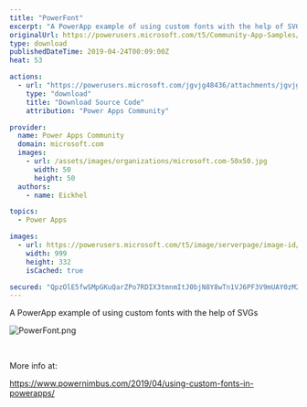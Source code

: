 ```yaml
---
title: "PowerFont"
excerpt: "A PowerApp example of using custom fonts with the help of SVGs More info at: https://www.powernimbus.com/2019/04/using-custom-fonts-in-powerapps/"
originalUrl: https://powerusers.microsoft.com/t5/Community-App-Samples/PowerFont/td-p/272163
type: download
publishedDateTime: 2019-04-24T00:09:00Z
heat: 53

actions:
  - url: "https://powerusers.microsoft.com/jgvjg48436/attachments/jgvjg48436/AppFeedbackGallery/173/2/PowerFont.msapp"
    type: "download"
    title: "Download Source Code"
    attribution: "Power Apps Community"

provider:
  name: Power Apps Community
  domain: microsoft.com
  images:
    - url: /assets/images/organizations/microsoft.com-50x50.jpg
      width: 50
      height: 50
  authors:
    - name: Eickhel

topics:
  - Power Apps

images:
  - url: https://powerusers.microsoft.com/t5/image/serverpage/image-id/180102iCD205EC4F2E81A49/image-size/large?v=1.0&px=999
    width: 999
    height: 332
    isCached: true

secured: "QpzOlE5fwSMpGKuQarZPo7RDIX3tmnmItJ0bjN8Y8wTn1VJ6PF3V9mUAY0zM2hkRNS/LqPkJ2NctVa+pp6qkAjBU6bshCjwxOhV0himLqlnX5KBDq8MA7du4AqHL1k/M9Hxj/gzLnNZOSZ+ED6H9xqXz3Nlw85ARmljOCI9PVmPUiHlG/Ma0buIz+9gU3Guiw0HLDk4Ce4ZXv9rz0n9kQOpQ402D0Xlq9jVZs1grOXSrPYe2jVmhKlnRLM/CCLcb1d4KAJXxQL1mGU4vRNRfARENo9V4H7nzh+Qn0gY0kLLA2UiAT2K1kN1wdg4d7ta1LuZAEptxqPCHdtZO30FEbtIUEefmELLIFxupfHHUxX9kanB8NqkSWUaB6tZyMPkT4Oje0UT/mCx9nGFniZHLl73sh6JoSQk59c9SevJnBlfX60+agvcBrd8Dl/AWO5Bj;2Olyn1eXJYz3jAac4sDlug=="
---
```

<p>A PowerApp example of using custom fonts with the help of SVGs</p>
<p><span class="lia-inline-image-display-wrapper lia-image-align-inline" image-alt="PowerFont.png" style="width: 999px;"><img src="https://powerusers.microsoft.com/t5/image/serverpage/image-id/62248iA6573B46FDEE4CFA/image-size/large?v=1.0&amp;px=999" title="PowerFont.png" alt="PowerFont.png" li-image-url="https://powerusers.microsoft.com/t5/image/serverpage/image-id/62248iA6573B46FDEE4CFA?v=1.0" li-image-display-id="'62248iA6573B46FDEE4CFA'" li-message-uid="'272163'" li-messages-message-image="true" li-bindable="" class="lia-media-image" tabindex="0" li-bypass-lightbox-when-linked="true" li-use-hover-links="false"></span></p>
<p>&nbsp;</p>
<p>More info at:</p>
<p><a href="https://www.powernimbus.com/2019/04/using-custom-fonts-in-powerapps/" target="_self" rel="nofollow noopener noreferrer">https://www.powernimbus.com/2019/04/using-custom-fonts-in-powerapps/</a></p>

